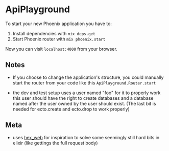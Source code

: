 # ApiPlayground

To start your new Phoenix application you have to:

1. Install dependencies with `mix deps.get`
2. Start Phoenix router with `mix phoenix.start`

Now you can visit `localhost:4000` from your browser.


## Notes

* If you choose to change the application's structure, you could manually start the router from your code like this `ApiPlayground.Router.start`

* the dev and test setup uses a user named "foo" for it to properly work this
user should have the right to create databases and a database named after the
user owned by the user should exist.
(The last bit is needed for ecto.create and ecto.drop to work properly)

## Meta

* uses [hex_web](https://github.com/ericmj/hex_web) for inspiration to solve
some seemingly still hard bits in elixir (like gettings the full request body)
